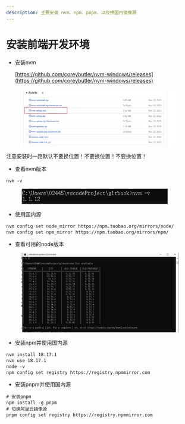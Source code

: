 ```yaml
---
description: 主要安装 nvm、npm、pnpm、以及换国内镜像源
---
```


# 安装前端开发环境

*   安装nvm

    [https://github.com/coreybutler/nvm-windows/releases](https://github.com/coreybutler/nvm-windows/releases)

<figure><img src=".gitbook/assets/image.png" alt=""><figcaption></figcaption></figure>

注意安装时一路默认不要换位置！不要换位置！不要换位置！



* 查看nvm版本

```
nvm -v
```

<figure><img src=".gitbook/assets/image (1).png" alt=""><figcaption></figcaption></figure>

* 使用国内源

```
nvm config set node_mirror https://npm.taobao.org/mirrors/node/  
nvm config set npm_mirror https://npm.taobao.org/mirrors/npm/
```

* 查看可用的node版本

<figure><img src=".gitbook/assets/image (3).png" alt=""><figcaption></figcaption></figure>

* 安装npm并使用国内源

```
nvm install 18.17.1
nvm use 18.17.1
node -v
npm config set registry https://registry.npmmirror.com
```

* 安装pnpm并使用国内源

```
# 安装pnpm
npm install -g pnpm
# 切换阿里云镜像源
pnpm config set registry https://registry.npmmirror.com
```

